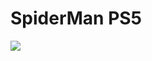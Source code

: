   # SpiderMan PS5

![](https://github.com/gibifyofficial/spide-man/blob/main/img/capa-spiderman.png)


